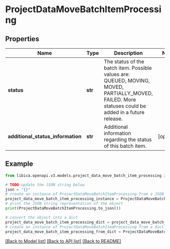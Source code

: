 # ProjectDataMoveBatchItemProcessing


## Properties

Name | Type | Description | Notes
------------ | ------------- | ------------- | -------------
**status** | **str** | The status of the batch item. Possible values are: QUEUED, MOVING, MOVED, PARTIALLY_MOVED, FAILED. More statuses could be added in a future release. | 
**additional_status_information** | **str** | Additional information regarding the status of this batch item. | [optional] 

## Example

```python
from libica.openapi.v3.models.project_data_move_batch_item_processing import ProjectDataMoveBatchItemProcessing

# TODO update the JSON string below
json = "{}"
# create an instance of ProjectDataMoveBatchItemProcessing from a JSON string
project_data_move_batch_item_processing_instance = ProjectDataMoveBatchItemProcessing.from_json(json)
# print the JSON string representation of the object
print(ProjectDataMoveBatchItemProcessing.to_json())

# convert the object into a dict
project_data_move_batch_item_processing_dict = project_data_move_batch_item_processing_instance.to_dict()
# create an instance of ProjectDataMoveBatchItemProcessing from a dict
project_data_move_batch_item_processing_from_dict = ProjectDataMoveBatchItemProcessing.from_dict(project_data_move_batch_item_processing_dict)
```
[[Back to Model list]](../README.md#documentation-for-models) [[Back to API list]](../README.md#documentation-for-api-endpoints) [[Back to README]](../README.md)


